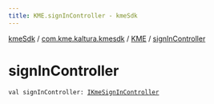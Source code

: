 ```yaml
---
title: KME.signInController - kmeSdk
---
```


[kmeSdk](../../index.html) / [com.kme.kaltura.kmesdk](../index.html) / [KME](index.html) / [signInController](./sign-in-controller.html)

# signInController

`val signInController: `[`IKmeSignInController`](../../com.kme.kaltura.kmesdk.controller/-i-kme-sign-in-controller/index.html)